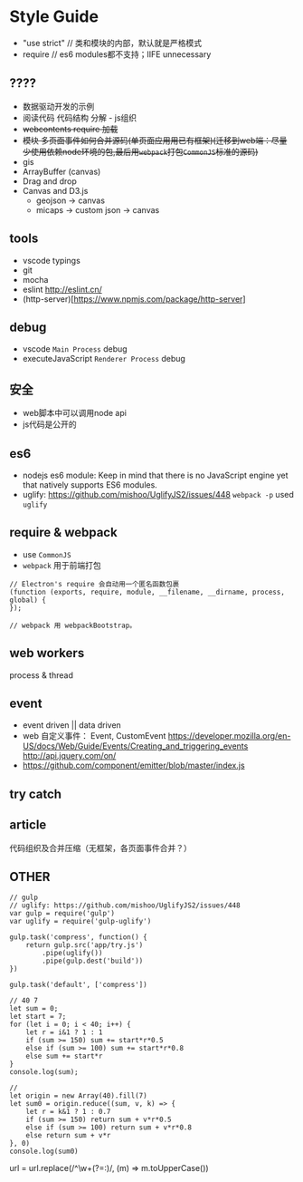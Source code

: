 # Style Guide
- "use strict"  // 类和模块的内部，默认就是严格模式
- require       // es6 modules都不支持；IIFE unnecessary


## ????
- 数据驱动开发的示例
- 阅读代码 代码结构 分解 - js组织
- ~~webcontents require 加载~~
- ~~模块 多页面事件如何合并源码(单页面应用用已有框架)(迁移到web端：尽量少使用依赖node环境的包,最后用`webpack`打包`CommonJS`标准的源码)~~
- gis
- ArrayBuffer (canvas)
- Drag and drop
- Canvas and D3.js
    - geojson -> canvas
    - micaps -> custom json -> canvas


## tools
- vscode typings
- git
- mocha
- eslint http://eslint.cn/
- (http-server)[https://www.npmjs.com/package/http-server]

## debug
- vscode `Main Process` debug
- executeJavaScript `Renderer Process` debug

## 安全
- web脚本中可以调用node api
- js代码是公开的

## es6
- nodejs es6 module: Keep in mind that there is no JavaScript engine yet that natively supports ES6 modules.
- uglify: https://github.com/mishoo/UglifyJS2/issues/448
  `webpack -p` used `uglify`

## require & webpack
- use `CommonJS`
- `webpack` 用于前端打包

```
// Electron's require 会自动用一个匿名函数包裹
(function (exports, require, module, __filename, __dirname, process, global) {
});

// webpack 用 webpackBootstrap。
```

## web workers
process & thread

## event
- event driven || data driven
- web 自定义事件： Event, CustomEvent
  https://developer.mozilla.org/en-US/docs/Web/Guide/Events/Creating_and_triggering_events
  http://api.jquery.com/on/
- https://github.com/component/emitter/blob/master/index.js

## try catch


## article
代码组织及合并压缩（无框架，各页面事件合并？）


## OTHER
```
// gulp
// uglify: https://github.com/mishoo/UglifyJS2/issues/448
var gulp = require('gulp')
var uglify = require('gulp-uglify')

gulp.task('compress', function() {
    return gulp.src('app/try.js')
        .pipe(uglify())
        .pipe(gulp.dest('build'))
})

gulp.task('default', ['compress'])
```

```
// 40 7
let sum = 0;
let start = 7;
for (let i = 0; i < 40; i++) {
    let r = i&1 ? 1 : 1
    if (sum >= 150) sum += start*r*0.5
    else if (sum >= 100) sum += start*r*0.8
    else sum += start*r
}
console.log(sum);

//
let origin = new Array(40).fill(7)
let sum0 = origin.reduce((sum, v, k) => {
    let r = k&1 ? 1 : 0.7
    if (sum >= 150) return sum + v*r*0.5
    else if (sum >= 100) return sum + v*r*0.8
    else return sum + v*r
}, 0)
console.log(sum0)
```

url = url.replace(/^\w+(?=:)/, (m) => m.toUpperCase())